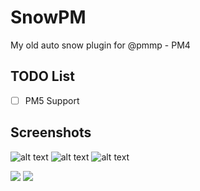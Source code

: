 # SnowPM
My old auto snow plugin for @pmmp - PM4

## TODO List
- [ ] PM5 Support

## Screenshots
![alt text](https://github.com/nxpinhum5326/SnowPM/blob/master/IMG-20220812-WA0014(1).jpg?raw=true)
![alt text](https://github.com/nxpinhum5326/SnowPM/blob/master/IMG-20220812-WA0015.jpg?raw=true)
![alt text](https://github.com/nxpinhum5326/SnowPM/blob/master/IMG-20220812-WA0016.jpg?raw=true)

[![](https://poggit.pmmp.io/shield.state/SnowPM)](https://poggit.pmmp.io/p/SnowPM)
<a href="https://poggit.pmmp.io/p/SnowPM"><img src="https://poggit.pmmp.io/shield.state/SnowPM"></a>
